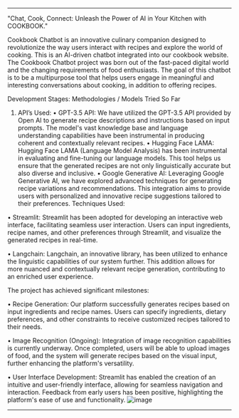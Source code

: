 ****
"Chat, Cook, Connect: Unleash the Power of AI in Your Kitchen with COOKBOOK."

Cookbook Chatbot is an innovative culinary companion designed to revolutionize the way users interact with recipes and explore the world of cooking. This is an AI-driven chatbot integrated into our cookbook website.
The Cookbook Chatbot project was born out of the fast-paced digital world and the changing requirements of food enthusiasts. The goal of this chatbot is to be a multipurpose tool that helps users engage in meaningful and interesting conversations about cooking, in addition to offering recipes. 

Development Stages:
Methodologies / Models Tried So Far
1.	API’s Used:
•	GPT-3.5 API: We have utilized the GPT-3.5 API provided by Open AI to generate recipe descriptions and instructions based on input prompts. The model's vast knowledge base and language understanding capabilities have been instrumental in producing coherent and contextually relevant recipes.
•	Hugging Face LAMA: Hugging Face LAMA (Language Model Analysis) has been instrumental in evaluating and fine-tuning our language models. This tool helps us ensure that the generated recipes are not only linguistically accurate but also diverse and inclusive.
•	Google Generative AI: Leveraging Google Generative AI, we have explored advanced techniques for generating recipe variations and recommendations. This integration aims to provide users with personalized and innovative recipe suggestions tailored to their preferences.
Techniques Used:

•	Streamlit: Streamlit has been adopted for developing an interactive web interface, facilitating seamless user interaction. Users can input ingredients, recipe names, and other preferences through Streamlit, and visualize the generated recipes in real-time.

•	Langchain: Langchain, an innovative library, has been utilized to enhance the linguistic capabilities of our system further. This addition allows for more nuanced and contextually relevant recipe generation, contributing to an enriched user experience.


The project has achieved significant milestones:

•	Recipe Generation: Our platform successfully generates recipes based on input ingredients and recipe names. Users can specify ingredients, dietary preferences, and other constraints to receive customized recipes tailored to their needs.

•	Image Recognition (Ongoing): Integration of image recognition capabilities is currently underway. Once completed, users will be able to upload images of food, and the system will generate recipes based on the visual input, further enhancing the platform's versatility.

•	User Interface Development: Streamlit has enabled the creation of an intuitive and user-friendly interface, allowing for seamless navigation and interaction. Feedback from early users has been positive, highlighting the platform's ease of use and functionality.
![image](https://github.com/Itsme-Kavya/RecepieGenerating_Bot/assets/161661536/c9b31e2a-7ef6-420d-92ed-e60b650460b6)

********
